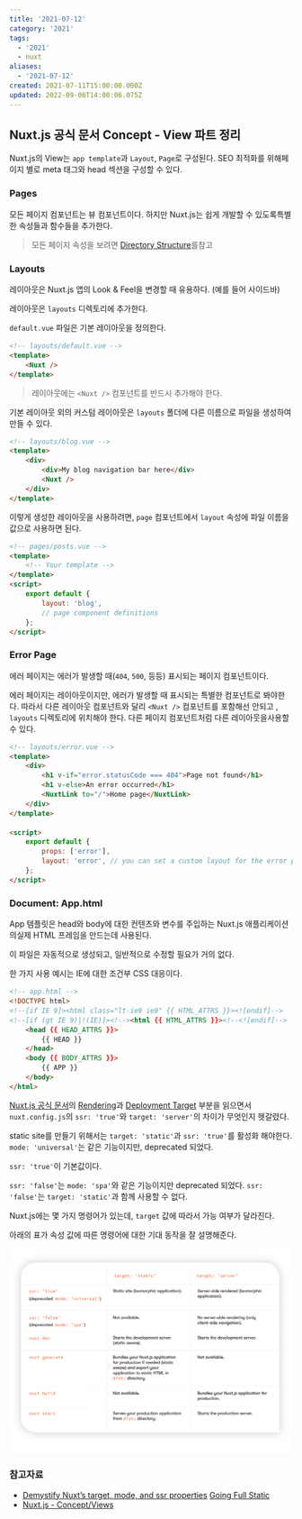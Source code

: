 ```yaml
---
title: '2021-07-12'
category: '2021'
tags:
  - '2021'
  - nuxt
aliases:
  - '2021-07-12'
created: 2021-07-11T15:00:00.000Z
updated: 2022-09-06T14:00:06.075Z
---
```


<Metadata />

## Nuxt.js 공식 문서 Concept - View 파트 정리

Nuxt.js의 View는 `app template`과 `Layout`, `Page`로 구성된다. SEO 최적화를 위해페이지 별로 meta 태그와 head 섹션을 구성할 수 있다.

### Pages

모든 페이지 컴포넌트는 뷰 컴포넌트이다. 하지만 Nuxt.js는 쉽게 개발할 수 있도록특별한 속성들과 함수들을 추가한다.

> 모든 페이지 속성을 보려면 [Directory Structure](https://nuxtjs.org/docs/2.x/directory-structure/pages)를참고

### Layouts

레이아웃은 Nuxt.js 앱의 Look & Feel을 변경할 때 유용하다. (예를 들어 사이드바)

레이아웃은 `layouts` 디렉토리에 추가한다.

`default.vue` 파일은 기본 레이아웃을 정의한다.

```html
<!-- layouts/default.vue -->
<template>
	<Nuxt />
</template>
```

> 레이아웃에는 `<Nuxt />` 컴포넌트를 반드시 추가해야 한다.

기본 레이아웃 외의 커스텀 레이아웃은 `layouts` 폴더에 다른 이름으로 파일을 생성하여 만들 수 있다.

```html
<!-- layouts/blog.vue -->
<template>
	<div>
		<div>My blog navigation bar here</div>
		<Nuxt />
	</div>
</template>
```

이렇게 생성한 레이아웃을 사용하려면, `page` 컴포넌트에서 `layout` 속성에 파일 이름을 값으로 사용하면 된다.

```html
<!-- pages/posts.vue -->
<template>
	<!-- Your template -->
</template>
<script>
	export default {
		layout: 'blog',
		// page component definitions
	};
</script>
```

### Error Page

에러 페이지는 에러가 발생할 때(`404`, `500`, 등등) 표시되는 페이지 컴포넌트이다.

에러 페이지는 레이아웃이지만, 에러가 발생할 때 표시되는 특별한 컴포넌트로 봐야한다. 따라서 다른 레이아웃 컴포넌트와 달리 `<Nuxt />` 컴포넌트를 포함해선 안되고 , `layouts` 디렉토리에 위치해야 한다. 다른 페이지 컴포넌트처럼 다른 레이아웃을사용할 수 있다.

```html
<!-- layouts/error.vue -->
<template>
	<div>
		<h1 v-if="error.statusCode === 404">Page not found</h1>
		<h1 v-else>An error occurred</h1>
		<NuxtLink to="/">Home page</NuxtLink>
	</div>
</template>

<script>
	export default {
		props: ['error'],
		layout: 'error', // you can set a custom layout for the error page
	};
</script>
```

### Document: App.html

App 템플릿은 head와 body에 대한 컨텐츠와 변수를 주입하는 Nuxt.js 애플리케이션의실제 HTML 프레임을 만드는데 사용된다.

이 파일은 자동적으로 생성되고, 일반적으로 수정할 필요가 거의 없다.

한 가지 사용 예시는 IE에 대한 조건부 CSS 대응이다.

```html
<!-- app.html -->
<!DOCTYPE html>
<!--[if IE 9]><html class="lt-ie9 ie9" {{ HTML_ATTRS }}><![endif]-->
<!--[if (gt IE 9)|!(IE)]><!--><html {{ HTML_ATTRS }}><!--<![endif]-->
	<head {{ HEAD_ATTRS }}>
		{{ HEAD }}
	</head>
	<body {{ BODY_ATTRS }}>
		{{ APP }}
	</body>
</html>
```

[Nuxt.js 공식 문서](https://nuxtjs.org)의 [Rendering](https://nuxtjs.org/docs/2.x/features/rendering-modes)과 [Deployment Target](https://nuxtjs.org/docs/2.x/features/deployment-targets) 부분을 읽으면서 `nuxt.config.js`의 `ssr: 'true'`와 `target: 'server'`의 차이가 무엇인지 헷갈렸다.

static site를 만들기 위해서는 `target: 'static'`과 `ssr: 'true'`를 활성화 해야한다. `mode: 'universal'`는 같은 기능이지만, deprecated 되었다.

`ssr: 'true'`이 기본값이다.

`ssr: 'false'`는 `mode: 'spa'`와 같은 기능이지만 deprecated 되었다. `ssr: 'false'`는 `target: 'static'`과 함께 사용할 수 없다.

Nuxt.js에는 몇 가지 명령어가 있는데, `target` 값에 따라서 가능 여부가 달라진다.

아래의 표가 속성 값에 따른 명령어에 대한 기대 동작을 잘 설명해준다.

![2021-07-12-image-0](./images/2021-07-12-image-0.png)

### 참고자료

- [Demystify Nuxtʼs target, mode, and ssr properties](https://kontent.ai/blog/demystify-nuxt-target-mode-and-ssr-properties) [Going Full Static](https://nuxtjs.org/blog/going-full-static)
- [Nuxt.js - Concept/Views](https://nuxtjs.org/docs/2.x/concepts/views)
